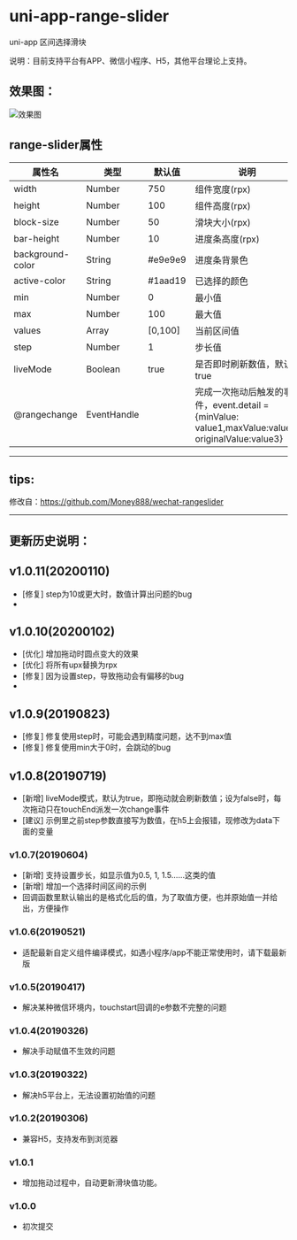 # uni-app-range-slider   
uni-app 区间选择滑块   
   
说明：目前支持平台有APP、微信小程序、H5，其他平台理论上支持。   
   

## 效果图：   
![效果图](https://zhangdaren.github.io/uni-app-range-slider/static/preview.png)   
   
## range-slider属性   
   
| 属性名 | 类型 | 默认值 | 说明 |
|---|---|---|---|
| width | Number | 750 | 组件宽度(rpx)|
| height |Number |100 | 组件高度(rpx) |
| block-size | Number | 50 | 滑块大小(rpx) |
| bar-height | Number | 10 | 进度条高度(rpx) |
| background-color | String | #e9e9e9 | 进度条背景色 |
| active-color | String | #1aad19 | 已选择的颜色 |
| min | Number | 0 | 最小值 |
| max |Number | 100 | 最大值 |
| values |Array| [0,100] | 当前区间值 |
| step |Number| 1 | 步长值 |
| liveMode |Boolean| true | 是否即时刷新数值，默认true |
| @rangechange | EventHandle | |完成一次拖动后触发的事件，event.detail = {minValue: value1,maxValue:value2, originalValue:value3} |
   
---
## tips:   
修改自：https://github.com/Money888/wechat-rangeslider   
   
---
## 更新历史说明：   
## v1.0.11(20200110)   
* [修复] step为10或更大时，数值计算出问题的bug   
* 
## v1.0.10(20200102)   
* [优化] 增加拖动时圆点变大的效果   
* [优化] 将所有upx替换为rpx   
* [修复] 因为设置step，导致拖动会有偏移的bug   
* 
## v1.0.9(20190823)   
* [修复] 修复使用step时，可能会遇到精度问题，达不到max值   
* [修复] 修复使用min大于0时，会跳动的bug   

## v1.0.8(20190719)   
* [新增] liveMode模式，默认为true，即拖动就会刷新数值；设为false时，每次拖动只在touchEnd派发一次change事件   
* [建议] 示例里之前step参数直接写为数值，在h5上会报错，现修改为data下面的变量   
   
### v1.0.7(20190604)   
* [新增] 支持设置步长，如显示值为0.5, 1, 1.5……这类的值   
* [新增] 增加一个选择时间区间的示例   
* 回调函数里默认输出的是格式化后的值，为了取值方便，也并原始值一并给出，方便操作   
   
### v1.0.6(20190521)   
* 适配最新自定义组件编译模式，如遇小程序/app不能正常使用时，请下载最新版   
   
### v1.0.5(20190417)   
* 解决某种微信环境内，touchstart回调的e参数不完整的问题   
   
### v1.0.4(20190326)   
* 解决手动赋值不生效的问题   
   
### v1.0.3(20190322)   
* 解决h5平台上，无法设置初始值的问题   
   
### v1.0.2(20190306)   
* 兼容H5，支持发布到浏览器   
   
### v1.0.1   
* 增加拖动过程中，自动更新滑块值功能。   
   
### v1.0.0   
* 初次提交   


